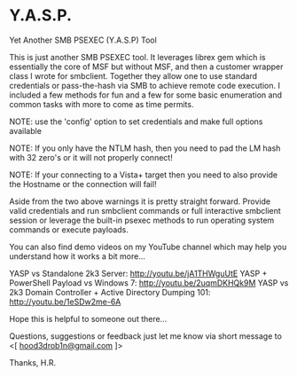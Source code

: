 Y.A.S.P.
========

Yet Another SMB PSEXEC (Y.A.S.P) Tool


This is just another SMB PSEXEC tool. It leverages librex gem which is essentially the core of MSF but without MSF, and then a customer wrapper class I wrote for smbclient. Together they allow one to use standard credentials or pass-the-hash via SMB to achieve remote code execution. I included a few methods for fun and a few for some basic enumeration and common tasks with more to come as time permits. 

NOTE: use the 'config' option to set credentials and make full options available

NOTE: If you only have the NTLM hash, then you need to pad the LM hash with 32 zero's or it will not properly connect!

NOTE: If your connecting to a Vista+ target then you need to also provide the Hostname or the connection will fail!

Aside from the two above warnings it is pretty straight forward. Provide valid credentials and run smbclient commands or full interactive smbclient session or leverage the built-in psexec methods to run operating system commands or execute payloads.

You can also find demo videos on my YouTube channel which may help you understand how it works a bit more...

YASP vs Standalone 2k3 Server: http://youtu.be/jA1THWguUtE
YASP + PowerShell Payload vs Windows 7: http://youtu.be/2uqmDKHQk9M
YASP vs 2k3 Domain Controller + Active Directory Dumping 101: http://youtu.be/1eSDw2me-6A

Hope this is helpful to someone out there...

Questions, suggestions or feedback just let me know via short message to <[ hood3drob1n@gmail.com ]>

Thanks,
H.R.
